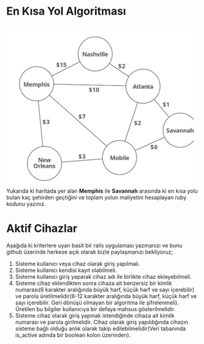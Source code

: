 # En Kısa Yol Algoritması
![Harita](/images/harita.jpg)
Yukarıda ki haritada yer alan **Memphis** ile **Savannah** arasında ki en kısa yolu bulan kaç şehirden geçtiğini ve toplam yolun maliyetini hesaplayan ruby kodunu yazınız.

# Aktif Cihazlar
Aşağıda ki kriterlere uyan basit bir rails uygulaması yazmanızı ve bunu github üzerinde herkese açık olarak bizle paylaşmanızı bekliyoruz;
1. Sisteme kullanıcı veya cihaz olarak giriş yapılmalı.
2. Sisteme kullanıcı kendisi kayıt olabilmeli.
3. Sisteme kullanıcı giriş yaparak cihaz adı ile birlikte cihaz ekleyebilmeli.
4. Sisteme cihaz eklendikten sonra cihaza ait benzersiz bir kimlik numarası(6 karakter aralığında büyük harf, küçük harf ve sayı içerebilir) ve parola üretilmelidir(8-12 karakter aralığında büyük harf, küçük harf ve sayı içerebilir. Geri dönüşü olmayan bir algoritma ile şifrelenmeli). Üretilen bu bilgiler kullanıcıya bir defaya mahsus gösterilmelidir.
5. Sisteme cihaz olarak giriş yapmak istendiğinde cihaza ait kimlik numarası ve parola girilmelidir. Cihaz olarak giriş yapıldığında cihazın sisteme bağlı olduğu anlık olarak takip edilebilmelidir(Veri tabanında is_active adında bir boolean kolon üzerinden).